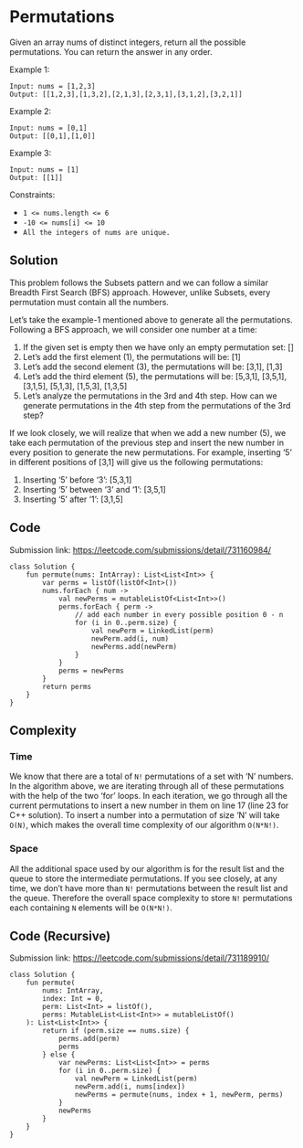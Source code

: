 # Permutations
Given an array nums of distinct integers, return all the possible permutations. You can return the answer in any order.

Example 1:
```
Input: nums = [1,2,3]
Output: [[1,2,3],[1,3,2],[2,1,3],[2,3,1],[3,1,2],[3,2,1]]
```
Example 2:
```
Input: nums = [0,1]
Output: [[0,1],[1,0]]
```
Example 3:
```
Input: nums = [1]
Output: [[1]]
```
Constraints:
* `1 <= nums.length <= 6`
* `-10 <= nums[i] <= 10`
* `All the integers of nums are unique.`
## Solution
This problem follows the Subsets pattern and we can follow a similar Breadth First Search (BFS) approach. However, unlike Subsets, every permutation must contain all the numbers.

Let’s take the example-1 mentioned above to generate all the permutations. Following a BFS approach, we will consider one number at a time:

1. If the given set is empty then we have only an empty permutation set: []
1. Let’s add the first element (1), the permutations will be: [1]
1. Let’s add the second element (3), the permutations will be: [3,1], [1,3]
1. Let’s add the third element (5), the permutations will be: [5,3,1], [3,5,1], [3,1,5], [5,1,3], [1,5,3], [1,3,5]
1. Let’s analyze the permutations in the 3rd and 4th step. How can we generate permutations in the 4th step from the permutations of the 3rd step?

If we look closely, we will realize that when we add a new number (5), we take each permutation of the previous step and insert the new number in every position to generate the new permutations. For example, inserting ‘5’ in different positions of [3,1] will give us the following permutations:

1. Inserting ‘5’ before ‘3’: [5,3,1]
1. Inserting ‘5’ between ‘3’ and ‘1’: [3,5,1]
1. Inserting ‘5’ after ‘1’: [3,1,5]

## Code
Submission link: https://leetcode.com/submissions/detail/731160984/
```
class Solution {
    fun permute(nums: IntArray): List<List<Int>> {
        var perms = listOf(listOf<Int>())
        nums.forEach { num ->
            val newPerms = mutableListOf<List<Int>>()
            perms.forEach { perm ->
                // add each number in every possible position 0 - n
                for (i in 0..perm.size) {
                    val newPerm = LinkedList(perm)
                    newPerm.add(i, num)
                    newPerms.add(newPerm)
                }
            }
            perms = newPerms
        }
        return perms
    }
}
```
## Complexity
### Time
We know that there are a total of `N!` permutations of a set with ‘N’ numbers. In the algorithm above, we are iterating through all of these permutations with the help of the two ‘for’ loops. In each iteration, we go through all the current permutations to insert a new number in them on line 17 (line 23 for C++ solution). To insert a number into a permutation of size ‘N’ will take `O(N)`, which makes the overall time complexity of our algorithm `O(N*N!)`.
### Space
All the additional space used by our algorithm is for the result list and the queue to store the intermediate permutations. If you see closely, at any time, we don’t have more than `N!` permutations between the result list and the queue. Therefore the overall space complexity to store `N!` permutations each containing `N` elements will be `O(N*N!)`.
## Code (Recursive)
Submission link: https://leetcode.com/submissions/detail/731189910/
```
class Solution {
    fun permute(
        nums: IntArray,
        index: Int = 0,
        perm: List<Int> = listOf(),
        perms: MutableList<List<Int>> = mutableListOf()
    ): List<List<Int>> {
        return if (perm.size == nums.size) {
            perms.add(perm)
            perms
        } else {
            var newPerms: List<List<Int>> = perms
            for (i in 0..perm.size) {
                val newPerm = LinkedList(perm)
                newPerm.add(i, nums[index])
                newPerms = permute(nums, index + 1, newPerm, perms)
            }
            newPerms
        }
    }
}
```
